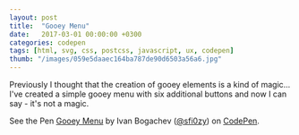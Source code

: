 ```yaml
---
layout: post
title:  "Gooey Menu"
date:   2017-03-01 00:00:00 +0300
categories: codepen
tags: [html, svg, css, postcss, javascript, ux, codepen]
thumb: "/images/059e5daaec164ba787de90d6503a56a6.jpg"
---
```


Previously I thought that the creation of gooey elements is a kind of magic... I've created a simple gooey menu with six additional buttons and now I can say - it's not a magic.

<p data-height="394" data-theme-id="light" data-slug-hash="EWVbXy" data-default-tab="result" data-user="sfi0zy" data-embed-version="2" data-pen-title="Gooey Menu" class="codepen">See the Pen <a href="https://codepen.io/sfi0zy/pen/EWVbXy/">Gooey Menu</a> by Ivan Bogachev (<a href="http://codepen.io/sfi0zy">@sfi0zy</a>) on <a href="http://codepen.io">CodePen</a>.</p>
<script async src="https://production-assets.codepen.io/assets/embed/ei.js"></script>

